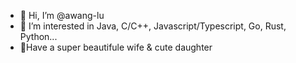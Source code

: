 - 👋 Hi, I’m @awang-lu
- 👀 I’m interested in Java, C/C++, Javascript/Typescript, Go, Rust, Python...
- 💞️Have a super beautifule wife & cute daughter

<!---
- 🌱 I’m currently learning ...
- 💞️ I’m looking to collaborate on ...
- 📫 How to reach me ...
--->

<!---
awang-lu/awang-lu is a ✨ special ✨ repository because its `README.md` (this file) appears on your GitHub profile.
You can click the Preview link to take a look at your changes.
--->
